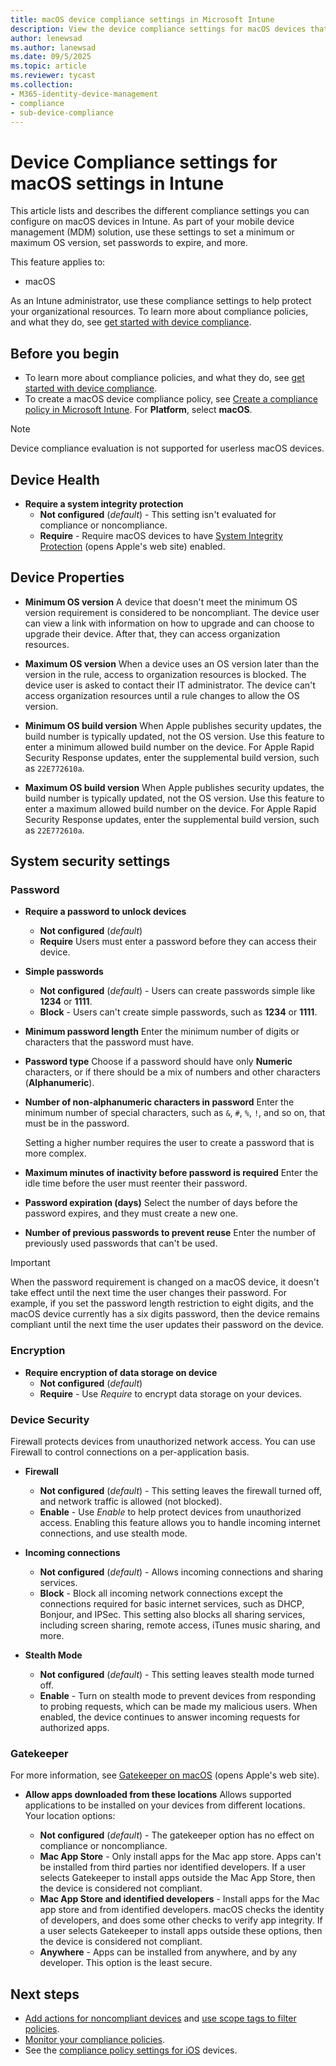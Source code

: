 ```yaml
---
title: macOS device compliance settings in Microsoft Intune
description: View the device compliance settings for macOS devices that you can manage with Microsoft Intune compliance policies.
author: lenewsad
ms.author: lanewsad
ms.date: 09/5/2025
ms.topic: article
ms.reviewer: tycast
ms.collection:
- M365-identity-device-management
- compliance
- sub-device-compliance
---
```


# Device Compliance settings for macOS settings in Intune

This article lists and describes the different compliance settings you can configure on macOS devices in Intune. As part of your mobile device management (MDM) solution, use these settings to set a minimum or maximum OS version, set passwords to expire, and more.

This feature applies to:

- macOS

As an Intune administrator, use these compliance settings to help protect your organizational resources. To learn more about compliance policies, and what they do, see [get started with device compliance](device-compliance-get-started.md).

## Before you begin

- To learn more about compliance policies, and what they do, see [get started with device compliance](device-compliance-get-started.md).
- To create a macOS device compliance policy, see [Create a compliance policy in Microsoft Intune](create-compliance-policy.md). For **Platform**, select **macOS**.

> [!NOTE]
>
> Device compliance evaluation is not supported for userless macOS devices.

## Device Health

- **Require a system integrity protection**
  - **Not configured** (*default*) - This setting isn't evaluated for compliance or noncompliance.
  - **Require** - Require macOS devices to have [System Integrity Protection](https://support.apple.com/HT204899) (opens Apple's web site) enabled.

## Device Properties

- **Minimum OS version**
  A device that doesn't meet the minimum OS version requirement is considered to be noncompliant. The device user can view a link with information on how to upgrade and can choose to upgrade their device. After that, they can access organization resources.

- **Maximum OS version**
  When a device uses an OS version later than the version in the rule, access to organization resources is blocked. The device user is asked to contact their IT administrator. The device can't access organization resources until a rule changes to allow the OS version.

- **Minimum OS build version**
  When Apple publishes security updates, the build number is typically updated, not the OS version. Use this feature to enter a minimum allowed build number on the device. For Apple Rapid Security Response updates, enter the supplemental build version, such as `22E772610a`.

- **Maximum OS build version**
  When Apple publishes security updates, the build number is typically updated, not the OS version. Use this feature to enter a maximum allowed build number on the device. For Apple Rapid Security Response updates, enter the supplemental build version, such as `22E772610a`.

## System security settings

### Password

- **Require a password to unlock devices**
  - **Not configured** (*default*)
  - **Require** Users must enter a password before they can access their device.

- **Simple passwords**
  - **Not configured** (*default*) - Users can create passwords simple like **1234** or **1111**.
  - **Block** - Users can't create simple passwords, such as **1234** or **1111**.

- **Minimum password length**
  Enter the minimum number of digits or characters that the password must have.

- **Password type**
  Choose if a password should have only **Numeric** characters, or if there should be a mix of numbers and other characters (**Alphanumeric**).

- **Number of non-alphanumeric characters in password**
  Enter the minimum number of special characters, such as `&`, `#`, `%`, `!`, and so on, that must be in the password.

  Setting a higher number requires the user to create a password that is more complex.

- **Maximum minutes of inactivity before password is required**
  Enter the idle time before the user must reenter their password.

- **Password expiration (days)**
  Select the number of days before the password expires, and they must create a new one.

- **Number of previous passwords to prevent reuse**
  Enter the number of previously used passwords that can't be used.

> [!IMPORTANT]
>
> When the password requirement is changed on a macOS device, it doesn't take effect until the next time the user changes their password. For example, if you set the password length restriction to eight digits, and the macOS device currently has a six digits password, then the device remains compliant until the next time the user updates their password on the device.

### Encryption

- **Require encryption of data storage on device**
  - **Not configured** (*default*)
  - **Require** - Use *Require* to encrypt data storage on your devices.

### Device Security

Firewall protects devices from unauthorized network access. You can use Firewall to control connections on a per-application basis.

- **Firewall**
  - **Not configured** (*default*) - This setting leaves the firewall turned off, and network traffic is allowed (not blocked).
  - **Enable** -  Use *Enable* to help protect devices from unauthorized access. Enabling this feature allows you to handle incoming internet connections, and use stealth mode.

- **Incoming connections**
  - **Not configured** (*default*) - Allows incoming connections and sharing services.
  - **Block** - Block all incoming network connections except the connections required for basic internet services, such as DHCP, Bonjour, and IPSec. This setting also blocks all sharing services, including screen sharing, remote access, iTunes music sharing, and more.

- **Stealth Mode**
  - **Not configured** (*default*) - This setting leaves stealth mode turned off.
  - **Enable** - Turn on stealth mode to prevent devices from responding to probing requests, which can be made my malicious users. When enabled, the device continues to answer incoming requests for authorized apps.

### Gatekeeper

For more information, see [Gatekeeper on macOS](https://support.apple.com/HT202491) (opens Apple's web site).

- **Allow apps downloaded from these locations**
  Allows supported applications to be installed on your devices from different locations. Your location options:

  - **Not configured** (*default*) - The gatekeeper option has no effect on compliance or noncompliance.
  - **Mac App Store** - Only install apps for the Mac app store. Apps can't be installed from third parties nor identified developers. If a user selects Gatekeeper to install apps outside the Mac App Store, then the device is considered not compliant.
  - **Mac App Store and identified developers** - Install apps for the Mac app store and from identified developers. macOS checks the identity of developers, and does some other checks to verify app integrity. If a user selects Gatekeeper to install apps outside these options, then the device is considered not compliant.
  - **Anywhere** - Apps can be installed from anywhere, and by any developer. This option is the least secure.

## Next steps

- [Add actions for noncompliant devices](actions-for-noncompliance.md) and [use scope tags to filter policies](../fundamentals/scope-tags.md).
- [Monitor your compliance policies](compliance-policy-monitor.md).
- See the [compliance policy settings for iOS](compliance-policy-create-ios.md) devices.
